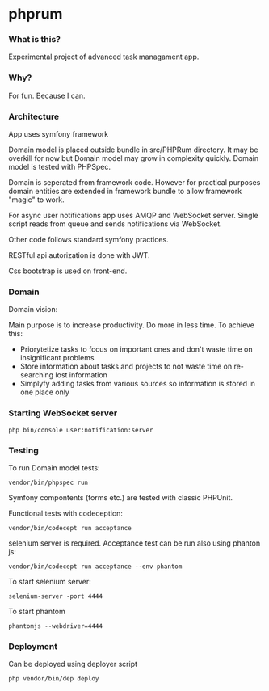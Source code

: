 phprum
======

### What is this?

Experimental project of advanced task managament app.

### Why?

For fun. Because I can.

### Architecture

App uses symfony framework

Domain model is placed outside bundle in src/PHPRum directory. It may be overkill for now
but Domain model may grow in complexity quickly. Domain model is tested with PHPSpec.

Domain is seperated from framework code. However for practical purposes domain entities are extended in framework bundle to
allow framework "magic" to work.

For async user notifications app uses AMQP and WebSocket server. Single script reads from queue and sends
notifications via WebSocket.

Other code follows standard symfony practices.

RESTful api autorization is done with JWT.

Css bootstrap is used on front-end.

### Domain

Domain vision:

Main purpose is to increase productivity. Do more in less time. To achieve this:

- Priorytetize tasks to focus on important ones and don't waste time on insignificant problems
- Store information about tasks and projects to not waste time on re-searching lost information
- Simplyfy adding tasks from various sources so information is stored in one place only

### Starting WebSocket server

```php bin/console user:notification:server```

### Testing

To run Domain model tests:

```vendor/bin/phpspec run```

Symfony compontents (forms etc.) are tested with classic PHPUnit.

Functional tests with codeception:

```vendor/bin/codecept run acceptance``` 

selenium server is required. Acceptance test can be run also using phanton js:

```vendor/bin/codecept run acceptance --env phantom``` 

To start selenium server:

```selenium-server -port 4444```

To start phantom

```phantomjs --webdriver=4444```

### Deployment

Can be deployed using deployer script

```php vendor/bin/dep deploy```



